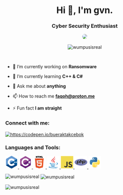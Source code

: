 <h1 align="center">Hi 👋, I'm gvn.</h1>
<h3 align="center">Cyber Security Enthusiast</h3>

<p align="center">
  <img src="https://avatars.githubusercontent.com/u/99969138?v=4" style="border-radius: 35px;">
</p>


<p align="center"> <img src="https://komarev.com/ghpvc/?username=wumpusisreal&label=Profile%20views&color=0e75b6&style=flat" alt="wumpusisreal" /> </p>

<p align="left"> <a href="https://twitter.com/" target="blank"><img src="https://img.shields.io/twitter/follow/?logo=twitter&style=for-the-badge" alt="" /></a> </p>

- 🔭 I’m currently working on **Ransomware**

- 🌱 I’m currently learning **C++ & C#**

- 💬 Ask me about **anything**

- 📫 How to reach me **faqoh@proton.me**

- ⚡ Fun fact **I am straight**

<h3 align="left">Connect with me:</h3>
<p align="left">
<a href="https://codepen.io/https://codepen.io/bueraktakcebok" target="blank"><img align="center" src="https://raw.githubusercontent.com/rahuldkjain/github-profile-readme-generator/master/src/images/icons/Social/codepen.svg" alt="https://codepen.io/bueraktakcebok" height="30" width="40" /></a>
</p>

<h3 align="left">Languages and Tools:</h3>
<p align="left"> <a href="https://www.w3schools.com/cpp/" target="_blank" rel="noreferrer"> <img src="https://raw.githubusercontent.com/devicons/devicon/master/icons/cplusplus/cplusplus-original.svg" alt="cplusplus" width="40" height="40"/> </a> <a href="https://www.w3schools.com/cs/" target="_blank" rel="noreferrer"> <img src="https://raw.githubusercontent.com/devicons/devicon/master/icons/csharp/csharp-original.svg" alt="csharp" width="40" height="40"/> </a> <a href="https://www.w3.org/html/" target="_blank" rel="noreferrer"> <img src="https://raw.githubusercontent.com/devicons/devicon/master/icons/html5/html5-original-wordmark.svg" alt="html5" width="40" height="40"/> </a> <a href="https://www.java.com" target="_blank" rel="noreferrer"> <img src="https://raw.githubusercontent.com/devicons/devicon/master/icons/java/java-original.svg" alt="java" width="40" height="40"/> </a> <a href="https://developer.mozilla.org/en-US/docs/Web/JavaScript" target="_blank" rel="noreferrer"> <img src="https://raw.githubusercontent.com/devicons/devicon/master/icons/javascript/javascript-original.svg" alt="javascript" width="40" height="40"/> </a> <a href="https://www.php.net" target="_blank" rel="noreferrer"> <img src="https://raw.githubusercontent.com/devicons/devicon/master/icons/php/php-original.svg" alt="php" width="40" height="40"/> </a> <a href="https://www.python.org" target="_blank" rel="noreferrer"> <img src="https://raw.githubusercontent.com/devicons/devicon/master/icons/python/python-original.svg" alt="python" width="40" height="40"/> </a> </p>

<p><img align="left" src="https://github-readme-stats.vercel.app/api/top-langs?username=wumpusisreal&show_icons=true&locale=en&layout=compact" alt="wumpusisreal" /></p>

<p>&nbsp;<img align="center" src="https://github-readme-stats.vercel.app/api?username=wumpusisreal&show_icons=true&locale=en" alt="wumpusisreal" /></p>

<p><img align="center" src="https://github-readme-streak-stats.herokuapp.com/?user=wumpusisreal&" alt="wumpusisreal" /></p>
